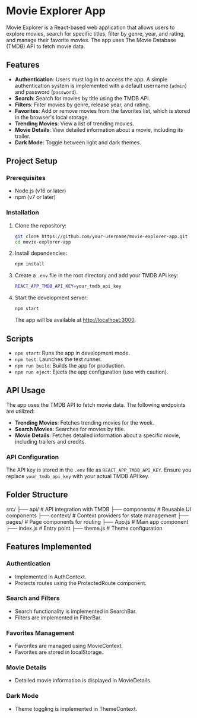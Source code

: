 # Movie Explorer App

Movie Explorer is a React-based web application that allows users to explore movies, search for specific titles, filter by genre, year, and rating, and manage their favorite movies. The app uses The Movie Database (TMDB) API to fetch movie data.

## Features

- **Authentication**: Users must log in to access the app. A simple authentication system is implemented with a default username (`admin`) and password (`password`).
- **Search**: Search for movies by title using the TMDB API.
- **Filters**: Filter movies by genre, release year, and rating.
- **Favorites**: Add or remove movies from the favorites list, which is stored in the browser's local storage.
- **Trending Movies**: View a list of trending movies.
- **Movie Details**: View detailed information about a movie, including its trailer.
- **Dark Mode**: Toggle between light and dark themes.

## Project Setup

### Prerequisites

- Node.js (v16 or later)
- npm (v7 or later)

### Installation

1. Clone the repository:
   ```bash
   git clone https://github.com/your-username/movie-explorer-app.git
   cd movie-explorer-app
   ```

2. Install dependencies:
   ```bash
   npm install
   ```

3. Create a `.env` file in the root directory and add your TMDB API key:
   ```bash
   REACT_APP_TMDB_API_KEY=your_tmdb_api_key
   ```

4. Start the development server:
   ```bash
   npm start
   ```

   The app will be available at [http://localhost:3000](http://localhost:3000).

## Scripts

- `npm start`: Runs the app in development mode.
- `npm test`: Launches the test runner.
- `npm run build`: Builds the app for production.
- `npm run eject`: Ejects the app configuration (use with caution).

## API Usage

The app uses the TMDB API to fetch movie data. The following endpoints are utilized:

- **Trending Movies**: Fetches trending movies for the week.
- **Search Movies**: Searches for movies by title.
- **Movie Details**: Fetches detailed information about a specific movie, including trailers and credits.

### API Configuration

The API key is stored in the `.env` file as `REACT_APP_TMDB_API_KEY`. Ensure you replace `your_tmdb_api_key` with your actual TMDB API key.

## Folder Structure

src/
├── api/                # API integration with TMDB
├── components/         # Reusable UI components
├── context/            # Context providers for state management
├── pages/              # Page components for routing
├── App.js              # Main app component
├── index.js            # Entry point
├── theme.js            # Theme configuration


## Features Implemented

### Authentication
   - Implemented in AuthContext.
   - Protects routes using the ProtectedRoute component.

### Search and Filters
   - Search functionality is implemented in SearchBar.
   - Filters are implemented in FilterBar.

### Favorites Management
   - Favorites are managed using MovieContext.
   - Favorites are stored in localStorage.

### Movie Details
   - Detailed movie information is displayed in MovieDetails.

### Dark Mode
   - Theme toggling is implemented in ThemeContext.
